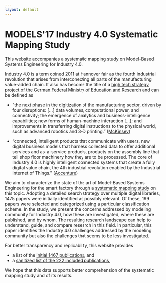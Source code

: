 ```yaml
---
layout: default
---
```


# MODELS'17 Industry 4.0 Systematic Mapping Study

This website accompanies a systematic mapping study on Model-Based Systems Engineering for Industry 4.0.

Industry 4.0 is a term coined 2011 at Hannover fair as the fourth industrial revolution that arises from interconecting all parts of the manufacturing value-added chain. It also has become the title of a [high tech strategy project of the German Federal Ministry of Education and Research](https://www.bmbf.de/de/zukunftsprojekt-industrie-4-0-848.htm]) and can be defined as

- "the next phase in the digitization of the manufacturing sector, driven by four disruptions: [...] data volumes, computational power, and connectivity; the emergence of analytics and business-intelligence capabilities; new forms of human-machine interaction […]; and improvements in transferring digital instructions to the physical world, such as advanced robotics and 3-D printing.” ([McKinsey](http://www.mckinsey.com/business-functions/operations/our-insights/manufacturings-next-act))


- “connected, intelligent products that communicate with users, new digital business models that harness collected data to offer additional services and as-a-service products, products on the assembly line that tell shop floor machinery how they are to be processed. The core of Industry 4.0 is highly intelligent connected systems that create a fully digital value chain, the 4th industrial revolution enabled by the Industrial Internet of Things." ([Accenture](https://www.accenture.com/us-en/digital-industry-index))

We aim to characterize the state of the art of Model-Based Systems Engineering for the smart factory through a [systematic mapping study](http://robertfeldt.net/publications/petersen_ease08_sysmap_studies_in_se.pdf) on this topic. Adopting a detailed search strategy over multiple digital libraries, 1475 papers were initially identified as possibly relevant. Of these, 199 papers were selected and categorized using a particular classification scheme. In the study, we present the concerns addressed by modeling community for Industry 4.0, how these are investigated, where these are published, and by whom. The resulting research landscape can help to understand, guide, and compare research in this field. In particular, this paper identifies the Industry 4.0 challenges addressed  by the modeling community but also the challenges that seems to be less investigated.

For better transparency and replicability, this website provides

- a list of the [initial 1467 publications](./data/allpapers.xlsx), and
- a [sanitized list of the 222 included publications](./data/included.xlsx),

We hope that this data supports better comprehension of the systematic mapping study and of its results.

